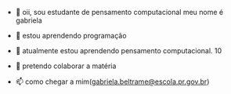- 👋 oii, sou estudante de pensamento computacional meu nome é gabriela
- 👀 estou aprendendo programação 
- 🌱 atualmente estou aprendendo pensamento computacional.<!---
8
Gabrielabeltrame/ is a ✨ special ✨ repository because its `README.md` (this file) appears on your GitHub profile.
9
--->
10

- 💞️ pretendo colaborar a matéria 
- 📫 como chegar a mim(gabriela.beltrame@escola.pr.gov.br)
